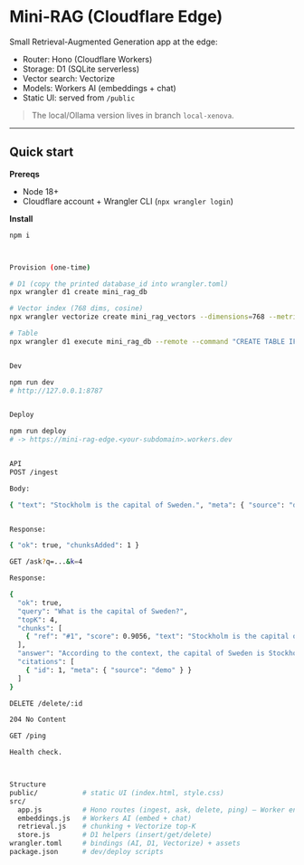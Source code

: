 # Mini-RAG (Cloudflare Edge)

Small Retrieval-Augmented Generation app at the edge:
- Router: Hono (Cloudflare Workers)
- Storage: D1 (SQLite serverless)
- Vector search: Vectorize
- Models: Workers AI (embeddings + chat)
- Static UI: served from `/public`

> The local/Ollama version lives in branch `local-xenova`.

---

## Quick start

**Prereqs**
- Node 18+
- Cloudflare account + Wrangler CLI (`npx wrangler login`)

**Install**
```bash
npm i



Provision (one-time)

# D1 (copy the printed database_id into wrangler.toml)
npx wrangler d1 create mini_rag_db

# Vector index (768 dims, cosine)
npx wrangler vectorize create mini_rag_vectors --dimensions=768 --metric=cosine

# Table
npx wrangler d1 execute mini_rag_db --remote --command "CREATE TABLE IF NOT EXISTS chunks (id INTEGER PRIMARY KEY, text TEXT NOT NULL, meta TEXT);"


Dev

npm run dev
# http://127.0.0.1:8787


Deploy

npm run deploy
# -> https://mini-rag-edge.<your-subdomain>.workers.dev


API
POST /ingest

Body:

{ "text": "Stockholm is the capital of Sweden.", "meta": { "source": "demo" } }


Response:

{ "ok": true, "chunksAdded": 1 }

GET /ask?q=...&k=4

Response:

{
  "ok": true,
  "query": "What is the capital of Sweden?",
  "topK": 4,
  "chunks": [
    { "ref": "#1", "score": 0.9056, "text": "Stockholm is the capital of Sweden." }
  ],
  "answer": "According to the context, the capital of Sweden is Stockholm.",
  "citations": [
    { "id": 1, "meta": { "source": "demo" } }
  ]
}

DELETE /delete/:id

204 No Content

GET /ping

Health check.



Structure
public/           # static UI (index.html, style.css)
src/
  app.js          # Hono routes (ingest, ask, delete, ping) – Worker entry
  embeddings.js   # Workers AI (embed + chat)
  retrieval.js    # chunking + Vectorize top-K
  store.js        # D1 helpers (insert/get/delete)
wrangler.toml     # bindings (AI, D1, Vectorize) + assets
package.json      # dev/deploy scripts
